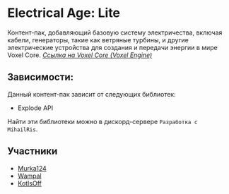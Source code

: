 # Electrical Age: Lite
Контент-пак, добавляющий базовую систему электричества, включая кабели, генераторы, такие как ветряные турбины, и другие электрические устройства для создания и передачи энергии в мире Voxel Core. *[Ссылка на Voxel Core (Voxel Engine)](https://github.com/MihailRis/VoxelEngine-Cpp)*

## Зависимости:
Данный контент-пак зависит от следующих библиотек:
- Explode API

Найти эти библиотеки можно в дискорд-сервере `Разработка с MihailRis`.

## Участники
- [Murka124](https://github.com/Murka124)
- [Wampal](https://github.com/wampal)
- [KotIsOff](https://github.com/kotisoff)
